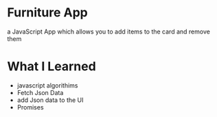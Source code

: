 # Furniture App
 a JavaScript App which allows you to add items to the card and remove them 

# What I Learned 
- javascript algorithims 
- Fetch Json Data 
- add Json data to the UI
- Promises 
